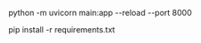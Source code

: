 python -m uvicorn main:app --reload --port 8000

pip install -r requirements.txt

<!-- 
python3 -c "import py_compile; py_compile.compile(r'main.py', cfile='output.py')"
python -m uvicorn output:app --reload --port 8080

python3 Main.py -->